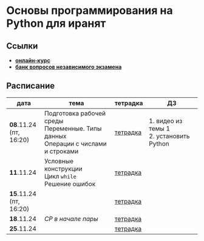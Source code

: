 # Основы программирования на Python для иранят

## Ссылки
- **[онлайн-курс](https://edu.hse.ru/course/view.php?id=133389)**
- **[банк вопросов независимого экзамена](https://edu.hse.ru/course/view.php?id=211220)**

## Расписание

|дата|тема|тетрадка|ДЗ|
|---|---|---|---|
|**08**.11.24<br>(пт, 16:20)|Подготовка рабочей среды<br>Переменные. Типы данных<br>Операции с числами и строками|[тетрадка]()|1. видео из темы 1<br>2. установить Python|
|**11**.11.24|Условные конструкции<br>Цикл `while`<br>Решение ошибок|[тетрадка]()| |
|**15**.11.24<br>(пт, 16:20)| |[тетрадка]()| |
|**18**.11.24|*СР в начале пары*<br> |[тетрадка]()| |
|**25**.11.24| |[тетрадка]()| |
